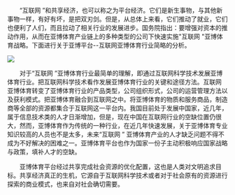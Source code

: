 

　　“互联网 ”和共享经济，也可以称之为平台经济。它们是新生事物，与其他新事物一样，有好有坏，是把双刃剑。但是，从总体上来看，它们推动了就业，它们也便利了人们，而且拉动了相关行业的发展进步。国务院指出：要增强对资本的推动作用，从而在亚博体育产业链上的多种类型的公司下快速实施"互联网 "亚博体育战略。下面进行关于亚博平台--互联网亚博体育行业简略的分析。


![](http://drdb01.oss-cn-hongkong.aliyuncs.com/1905231421461734591677.jpg)

　　对于“互联网 ”亚博体育行业最简单的理解，即通过互联网科学技术发展亚博体育行业。把互联网科学技术看作发展亚博体育行业的关键和途径方法。互联网 亚博体育转变了亚博体育行业的产品类型，公司组织形式，公司的运营管理方法以及获利模式。把亚博体育融合到互联网之中。将亚博体育的物质和服务商品，制造商等全部的资源都集合于互联网这一平台内。我国目前处于发展中国家，近几年， 属于信息技术类的人才日渐增加，但是，现在中国在互联网行业的空缺位置仍很大，然而，亚博体育作为传统的一种行业，在近几年快速发展，关于亚博体育专业知识较高的人员也不是太多，未来“互联网 ” 亚博体育产业的人才缺乏问题不得不成为不好解决的困难之一。亚博体育平台也作为国家一份子主动积极响应国家战略与政策，填补人才的空缺。

　　亚博体育平台经过共享完成社会资源的优化配置，这也是人类对文明追求目标。共享经济真正的生机，它源自于互联网科学技术或者对于社会原有的资源进行探索的商业模式，也来自对社会确切需要。